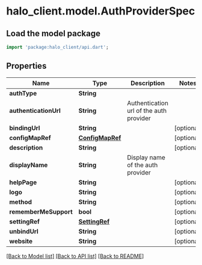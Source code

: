 # halo_client.model.AuthProviderSpec

## Load the model package
```dart
import 'package:halo_client/api.dart';
```

## Properties
Name | Type | Description | Notes
------------ | ------------- | ------------- | -------------
**authType** | **String** |  | 
**authenticationUrl** | **String** | Authentication url of the auth provider | 
**bindingUrl** | **String** |  | [optional] 
**configMapRef** | [**ConfigMapRef**](ConfigMapRef.md) |  | [optional] 
**description** | **String** |  | [optional] 
**displayName** | **String** | Display name of the auth provider | 
**helpPage** | **String** |  | [optional] 
**logo** | **String** |  | [optional] 
**method** | **String** |  | [optional] 
**rememberMeSupport** | **bool** |  | [optional] 
**settingRef** | [**SettingRef**](SettingRef.md) |  | [optional] 
**unbindUrl** | **String** |  | [optional] 
**website** | **String** |  | [optional] 

[[Back to Model list]](../README.md#documentation-for-models) [[Back to API list]](../README.md#documentation-for-api-endpoints) [[Back to README]](../README.md)


